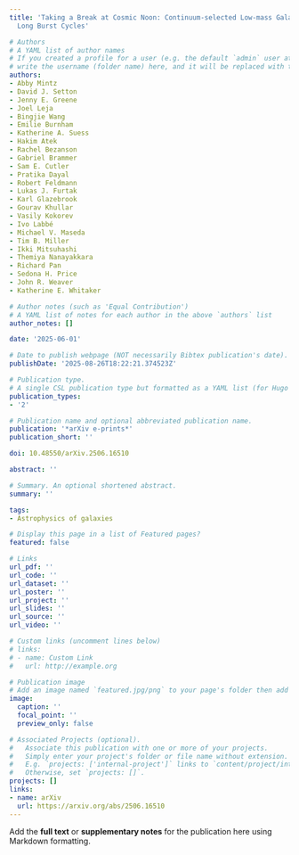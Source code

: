 ```yaml
---
title: 'Taking a Break at Cosmic Noon: Continuum-selected Low-mass Galaxies Require
  Long Burst Cycles'

# Authors
# A YAML list of author names
# If you created a profile for a user (e.g. the default `admin` user at `content/authors/admin/`), 
# write the username (folder name) here, and it will be replaced with their full name and linked to their profile.
authors:
- Abby Mintz
- David J. Setton
- Jenny E. Greene
- Joel Leja
- Bingjie Wang
- Emilie Burnham
- Katherine A. Suess
- Hakim Atek
- Rachel Bezanson
- Gabriel Brammer
- Sam E. Cutler
- Pratika Dayal
- Robert Feldmann
- Lukas J. Furtak
- Karl Glazebrook
- Gourav Khullar
- Vasily Kokorev
- Ivo Labbé
- Michael V. Maseda
- Tim B. Miller
- Ikki Mitsuhashi
- Themiya Nanayakkara
- Richard Pan
- Sedona H. Price
- John R. Weaver
- Katherine E. Whitaker

# Author notes (such as 'Equal Contribution')
# A YAML list of notes for each author in the above `authors` list
author_notes: []

date: '2025-06-01'

# Date to publish webpage (NOT necessarily Bibtex publication's date).
publishDate: '2025-08-26T18:22:21.374523Z'

# Publication type.
# A single CSL publication type but formatted as a YAML list (for Hugo requirements).
publication_types:
- '2'

# Publication name and optional abbreviated publication name.
publication: '*arXiv e-prints*'
publication_short: ''

doi: 10.48550/arXiv.2506.16510

abstract: ''

# Summary. An optional shortened abstract.
summary: ''

tags:
- Astrophysics of galaxies

# Display this page in a list of Featured pages?
featured: false

# Links
url_pdf: ''
url_code: ''
url_dataset: ''
url_poster: ''
url_project: ''
url_slides: ''
url_source: ''
url_video: ''

# Custom links (uncomment lines below)
# links:
# - name: Custom Link
#   url: http://example.org

# Publication image
# Add an image named `featured.jpg/png` to your page's folder then add a caption below.
image:
  caption: ''
  focal_point: ''
  preview_only: false

# Associated Projects (optional).
#   Associate this publication with one or more of your projects.
#   Simply enter your project's folder or file name without extension.
#   E.g. `projects: ['internal-project']` links to `content/project/internal-project/index.md`.
#   Otherwise, set `projects: []`.
projects: []
links:
- name: arXiv
  url: https://arxiv.org/abs/2506.16510
---
```


Add the **full text** or **supplementary notes** for the publication here using Markdown formatting.
